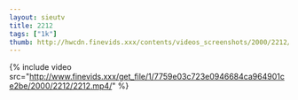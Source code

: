```yaml
--- 
layout: sieutv
title: 2212
tags: ["1k"]
thumb: http://hwcdn.finevids.xxx/contents/videos_screenshots/2000/2212/preview.mp4.jpg
---
```

{% include video src="http://www.finevids.xxx/get_file/1/7759e03c723e0946684ca964901ce2be/2000/2212/2212.mp4/" %} 
